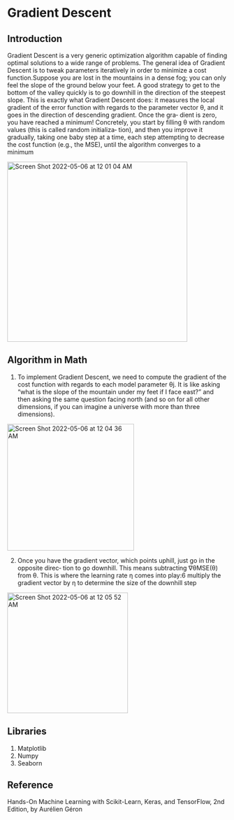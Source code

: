 # Gradient Descent #

## Introduction ##

Gradient Descent is a very generic optimization algorithm capable of finding optimal solutions to a wide range of problems. The general idea of Gradient Descent is to tweak parameters iteratively in order to minimize a cost function.Suppose you are lost in the mountains in a dense fog; you can only feel the slope of the ground below your feet. A good strategy to get to the bottom of the valley quickly is to go downhill in the direction of the steepest slope. This is exactly what Gradient Descent does: it measures the local gradient of the error function with regards to the parameter vector θ, and it goes in the direction of descending gradient. Once the gra‐ dient is zero, you have reached a minimum!
Concretely, you start by filling θ with random values (this is called random initializa‐ tion), and then you improve it gradually, taking one baby step at a time, each step attempting to decrease the cost function (e.g., the MSE), until the algorithm converges to a minimum 

<img width="412" alt="Screen Shot 2022-05-06 at 12 01 04 AM" src="https://user-images.githubusercontent.com/98185045/167070118-4fd1d5be-47b8-4ca3-ab99-67ad1f237874.png">

## Algorithm in Math ##

1. To implement Gradient Descent, we need to compute the gradient of the cost function with regards to each model parameter θj. It is like asking “what is the slope of the mountain under my feet if I face east?” and then asking the same question facing north (and so on for all other dimensions, if you can imagine a universe with more than three dimensions).

<img width="290" alt="Screen Shot 2022-05-06 at 12 04 36 AM" src="https://user-images.githubusercontent.com/98185045/167070334-399a1ee5-081a-49d6-b256-d6a25dd26b7e.png">

2. Once you have the gradient vector, which points uphill, just go in the opposite direc‐ tion to go downhill. This means subtracting ∇θMSE(θ) from θ. This is where the learning rate η comes into play:6 multiply the gradient vector by η to determine the size of the downhill step

<img width="276" alt="Screen Shot 2022-05-06 at 12 05 52 AM" src="https://user-images.githubusercontent.com/98185045/167070431-3565b7f9-3f89-4e96-9b4e-b768030a3a38.png">


## Libraries ##
   1. Matplotlib
   2. Numpy
   3. Seaborn 
 
 ## Reference ##
 Hands-On Machine Learning with Scikit-Learn, Keras, and TensorFlow, 2nd Edition, by Aurélien Géron

